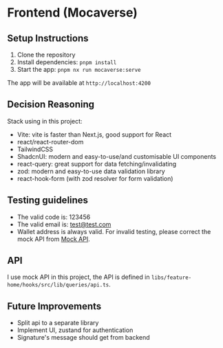 # Frontend (Mocaverse)

## Setup Instructions

1. Clone the repository
2. Install dependencies: `pnpm install`
3. Start the app: `pnpm nx run mocaverse:serve`

The app will be available at `http://localhost:4200`

## Decision Reasoning

Stack using in this project:
- Vite: vite is faster than Next.js, good support for React
- react/react-router-dom
- TailwindCSS
- ShadcnUI: modern and easy-to-use/and customisable UI components
- react-query: great support for data fetching/invalidating
- zod: modern and easy-to-use data validation library
- react-hook-form (with zod resolver for form validation)

## Testing guidelines

- The valid code is: 123456
- The valid email is: test@test.com
- Wallet address is always valid. For invalid testing, please correct the mock API from [Mock API](./libs/feature-home/hooks/src/lib/queries/api.ts).

## API

I use mock API in this project, the API is defined in `libs/feature-home/hooks/src/lib/queries/api.ts`. 

## Future Improvements

- Split api to a separate library
- Implement UI, zustand for authentication
- Signature's message should get from backend
